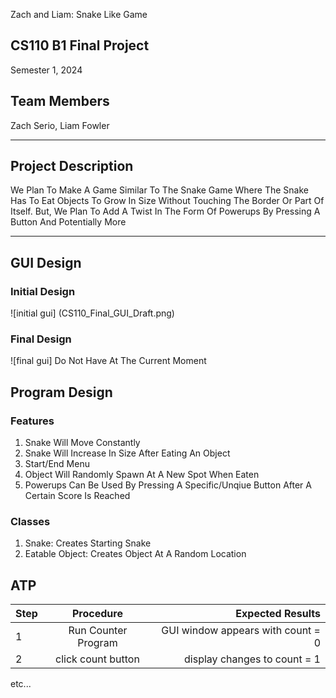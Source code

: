 Zach and Liam: Snake Like Game
## CS110 B1 Final Project  
Semester 1, 2024

## Team Members

Zach Serio, Liam Fowler

***

## Project Description

We Plan To Make A Game Similar To The Snake Game Where The Snake Has To Eat Objects To Grow In Size 
Without Touching The Border Or Part Of Itself. But, We Plan To Add A Twist In The Form Of Powerups 
By Pressing A Button And Potentially More

***    

## GUI Design

### Initial Design

![initial gui] (CS110_Final_GUI_Draft.png)

### Final Design

![final gui] Do Not Have At The Current Moment

## Program Design

### Features

1. Snake Will Move Constantly
2. Snake Will Increase In Size After Eating An Object
3. Start/End Menu
4. Object Will Randomly Spawn At A New Spot When Eaten
5. Powerups Can Be Used By Pressing A Specific/Unqiue Button After A Certain Score Is Reached

### Classes

1. Snake: Creates Starting Snake
2. Eatable Object: Creates Object At A Random Location

## ATP

| Step                 |Procedure             |Expected Results                   |
|----------------------|:--------------------:|----------------------------------:|
|  1                   | Run Counter Program  |GUI window appears with count = 0  |
|  2                   | click count button   | display changes to count = 1      |
etc...

